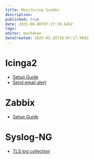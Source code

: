 ```yaml
---
title: Monitoring Guides
description: 
published: true
date: 2025-06-06T07:27:39.645Z
tags: 
editor: markdown
dateCreated: 2025-05-28T18:07:17.068Z
---
```


# Icinga2

- [Setup Guide](/monitoring/icinga-setup)
- [Send email alert](/monitoring/icinga-sendmail)

# Zabbix

- [Setup Guide](/monitoring/zabbix-setup)

# Syslog-NG

- [TLS log collection](/monitoring/syslog-ng-tls)